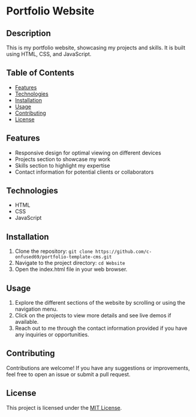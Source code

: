 # Portfolio Website

## Description
This is my portfolio website, showcasing my projects and skills. It is built using HTML, CSS, and JavaScript.

## Table of Contents
- [Features](#features)
- [Technologies](#technologies)
- [Installation](#installation)
- [Usage](#usage)
- [Contributing](#contributing)
- [License](#license)

## Features
- Responsive design for optimal viewing on different devices
- Projects section to showcase my work
- Skills section to highlight my expertise
- Contact information for potential clients or collaborators

## Technologies
- HTML
- CSS
- JavaScript

## Installation
1. Clone the repository: `git clone https://github.com/c-onfused69/portfolio-template-cms.git`
2. Navigate to the project directory: `cd Website`
3. Open the index.html file in your web browser.

## Usage
1. Explore the different sections of the website by scrolling or using the navigation menu.
2. Click on the projects to view more details and see live demos if available.
3. Reach out to me through the contact information provided if you have any inquiries or opportunities.

## Contributing
Contributions are welcome! If you have any suggestions or improvements, feel free to open an issue or submit a pull request.

## License
This project is licensed under the [MIT License](https://opensource.org/licenses/MIT).
